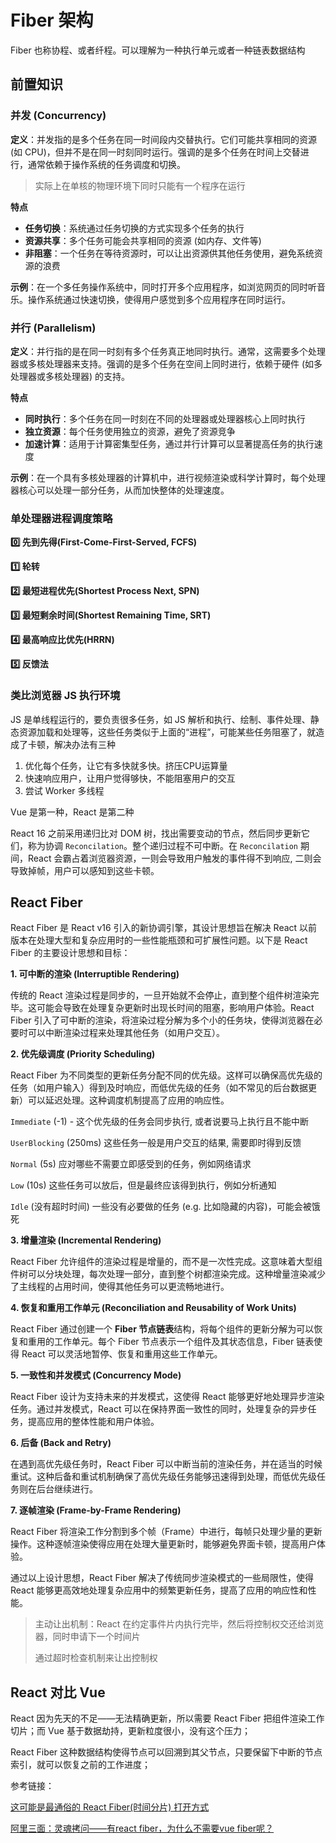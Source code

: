 # Fiber 架构

Fiber 也称协程、或者纤程。可以理解为一种执行单元或者一种链表数据结构

## 前置知识

### 并发 (Concurrency)

**定义**：并发指的是多个任务在同一时间段内交替执行。它们可能共享相同的资源 (如 CPU)，但并不是在同一时刻同时运行。强调的是多个任务在时间上交替进行，通常依赖于操作系统的任务调度和切换。

> 实际上在单核的物理环境下同时只能有一个程序在运行

**特点**

* **任务切换**：系统通过任务切换的方式实现多个任务的执行
* **资源共享**：多个任务可能会共享相同的资源 (如内存、文件等)
* **非阻塞**：一个任务在等待资源时，可以让出资源供其他任务使用，避免系统资源的浪费

**示例**：在一个多任务操作系统中，同时打开多个应用程序，如浏览网页的同时听音乐。操作系统通过快速切换，使得用户感觉到多个应用程序在同时运行。

### 并行 (Parallelism)

**定义**：并行指的是在同一时刻有多个任务真正地同时执行。通常，这需要多个处理器或多核处理器来支持。强调的是多个任务在空间上同时进行，依赖于硬件 (如多处理器或多核处理器) 的支持。

**特点**

* **同时执行**：多个任务在同一时刻在不同的处理器或处理器核心上同时执行
* **独立资源**：每个任务使用独立的资源，避免了资源竞争
* **加速计算**：适用于计算密集型任务，通过并行计算可以显著提高任务的执行速度

**示例**：在一个具有多核处理器的计算机中，进行视频渲染或科学计算时，每个处理器核心可以处理一部分任务，从而加快整体的处理速度。

### 单处理器进程调度策略

**0️⃣ 先到先得(First-Come-First-Served, FCFS)**

**1️⃣ 轮转**

**2️⃣ 最短进程优先(Shortest Process Next, SPN)**

**3️⃣ 最短剩余时间(Shortest Remaining Time, SRT)**

**4️⃣ 最高响应比优先(HRRN)**

**5️⃣ 反馈法**

### 类比浏览器 JS 执行环境

JS 是单线程运行的，要负责很多任务，如 JS 解析和执行、绘制、事件处理、静态资源加载和处理等，这些任务类似于上面的“进程”，可能某些任务阻塞了，就造成了卡顿，解决办法有三种

1. 优化每个任务，让它有多快就多快。挤压CPU运算量
2. 快速响应用户，让用户觉得够快，不能阻塞用户的交互
3. 尝试 Worker 多线程

Vue 是第一种，React 是第二种

React 16 之前采用递归比对 DOM 树，找出需要变动的节点，然后同步更新它们，称为协调 `Reconcilation`。整个递归过程不可中断。在 `Reconcilation` 期间，React 会霸占着浏览器资源，一则会导致用户触发的事件得不到响应, 二则会导致掉帧，用户可以感知到这些卡顿。

## React Fiber

React Fiber 是 React v16 引入的新协调引擎，其设计思想旨在解决 React 以前版本在处理大型和复杂应用时的一些性能瓶颈和可扩展性问题。以下是 React Fiber 的主要设计思想和目标：

**1. 可中断的渲染 (Interruptible Rendering)**

传统的 React 渲染过程是同步的，一旦开始就不会停止，直到整个组件树渲染完毕。这可能会导致在处理复杂更新时出现长时间的阻塞，影响用户体验。React Fiber 引入了可中断的渲染，将渲染过程分解为多个小的任务块，使得浏览器在必要时可以中断渲染过程来处理其他任务（如用户交互）。

**2. 优先级调度 (Priority Scheduling)**

React Fiber 为不同类型的更新任务分配不同的优先级。这样可以确保高优先级的任务（如用户输入）得到及时响应，而低优先级的任务（如不常见的后台数据更新）可以延迟处理。这种调度机制提高了应用的响应性。

`Immediate` (-1) - 这个优先级的任务会同步执行, 或者说要马上执行且不能中断

`UserBlocking` (250ms) 这些任务一般是用户交互的结果, 需要即时得到反馈

`Normal` (5s) 应对哪些不需要立即感受到的任务，例如网络请求

`Low` (10s) 这些任务可以放后，但是最终应该得到执行，例如分析通知

`Idle` (没有超时时间) 一些没有必要做的任务 (e.g. 比如隐藏的内容)，可能会被饿死

**3. 增量渲染 (Incremental Rendering)**

React Fiber 允许组件的渲染过程是增量的，而不是一次性完成。这意味着大型组件树可以分块处理，每次处理一部分，直到整个树都渲染完成。这种增量渲染减少了主线程的占用时间，使得其他任务可以更流畅地进行。

**4. 恢复和重用工作单元 (Reconciliation and Reusability of Work Units)**

React Fiber 通过创建一个 **Fiber 节点链表**结构，将每个组件的更新分解为可以恢复和重用的工作单元。每个 Fiber 节点表示一个组件及其状态信息，Fiber 链表使得 React 可以灵活地暂停、恢复和重用这些工作单元。

**5. 一致性和并发模式 (Concurrency Mode)**

React Fiber 设计为支持未来的并发模式，这使得 React 能够更好地处理异步渲染任务。通过并发模式，React 可以在保持界面一致性的同时，处理复杂的异步任务，提高应用的整体性能和用户体验。

**6. 后备 (Back and Retry)**

在遇到高优先级任务时，React Fiber 可以中断当前的渲染任务，并在适当的时候重试。这种后备和重试机制确保了高优先级任务能够迅速得到处理，而低优先级任务则在后台继续进行。

**7. 逐帧渲染 (Frame-by-Frame Rendering)**

React Fiber 将渲染工作分割到多个帧（Frame）中进行，每帧只处理少量的更新操作。这种逐帧渲染使得应用在处理大量更新时，能够避免界面卡顿，提高用户体验。

通过以上设计思想，React Fiber 解决了传统同步渲染模式的一些局限性，使得 React 能够更高效地处理复杂应用中的频繁更新任务，提高了应用的响应性和性能。



> 主动让出机制：React 在约定事件片内执行完毕，然后将控制权交还给浏览器，同时申请下一个时间片
>
> 通过超时检查机制来让出控制权

## React 对比 Vue

React 因为先天的不足——无法精确更新，所以需要 React Fiber 把组件渲染工作切片；而 Vue 基于数据劫持，更新粒度很小，没有这个压力；

React Fiber 这种数据结构使得节点可以回溯到其父节点，只要保留下中断的节点索引，就可以恢复之前的工作进度；



参考链接：

[这可能是最通俗的 React Fiber(时间分片) 打开方式](https://juejin.cn/post/6844903975112671239?searchId=20240613141336DB6BBF06A4B2FC57A759)

[阿里三面：灵魂拷问——有react fiber，为什么不需要vue fiber呢？](https://juejin.cn/post/7077545184807878692?searchId=20240613141336DB6BBF06A4B2FC57A759)